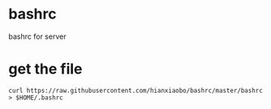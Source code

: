 # bashrc
bashrc for server

# get the file
```
curl https://raw.githubusercontent.com/hianxiaobo/bashrc/master/bashrc > $HOME/.bashrc
```
